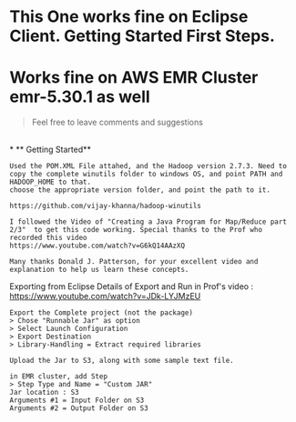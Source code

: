# This One works fine on Eclipse Client. Getting Started First Steps.
# Works fine on AWS EMR Cluster emr-5.30.1 as well 

> Feel free to leave comments and suggestions
</br>
* ** Getting Started**

```
Used the POM.XML File attahed, and the Hadoop version 2.7.3. Need to copy the complete winutils folder to windows OS, and point PATH and HADOOP_HOME to that. 
choose the appropriate version folder, and point the path to it. 

https://github.com/vijay-khanna/hadoop-winutils

I followed the Video of "Creating a Java Program for Map/Reduce part 2/3"  to get this code working. Special thanks to the Prof who recorded this video
https://www.youtube.com/watch?v=G6kQ14AAzXQ

Many thanks Donald J. Patterson, for your excellent video and explanation to help us learn these concepts. 
```


Exporting from Eclipse 
Details of Export and Run in Prof's video : https://www.youtube.com/watch?v=JDk-LYJMzEU 

```
Export the Complete project (not the package)
> Chose "Runnable Jar" as option
> Select Launch Configuration 
> Export Destination 
> Library-Handling = Extract required libraries

Upload the Jar to S3, along with some sample text file. 

in EMR cluster, add Step
> Step Type and Name = "Custom JAR"
Jar location : S3
Arguments #1 = Input Folder on S3
Arguments #2 = Output Folder on S3








```




